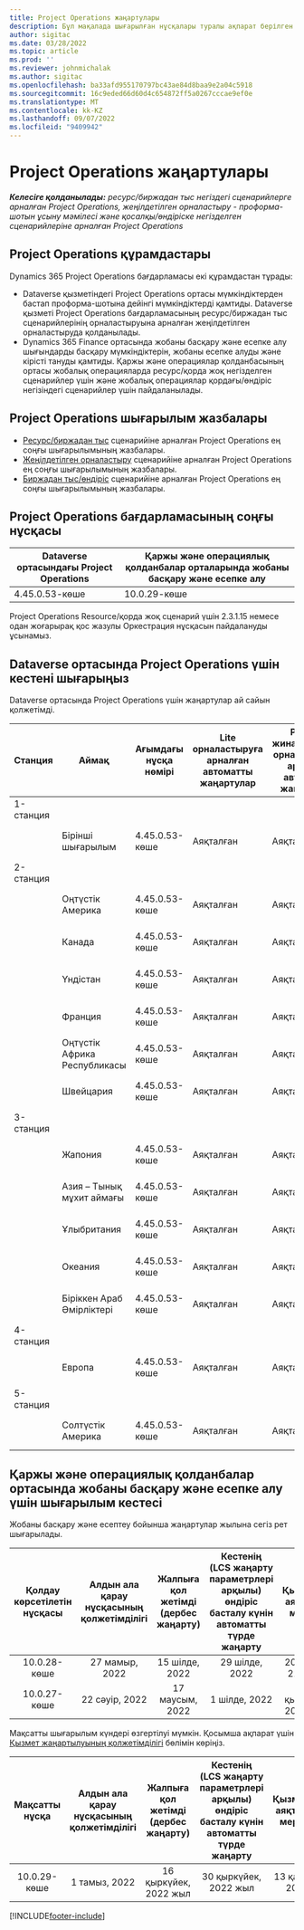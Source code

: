 ```yaml
---
title: Project Operations жаңартулары
description: Бұл мақалада шығарылған нұсқалары туралы ақпарат берілген Dynamics 365 Project Operations.
author: sigitac
ms.date: 03/28/2022
ms.topic: article
ms.prod: ''
ms.reviewer: johnmichalak
ms.author: sigitac
ms.openlocfilehash: ba33afd955170797bc43ae84d8baa9e2a04c5918
ms.sourcegitcommit: 16c9eded66d60d4c654872ff5a0267cccae9ef0e
ms.translationtype: MT
ms.contentlocale: kk-KZ
ms.lasthandoff: 09/07/2022
ms.locfileid: "9409942"
---
```

# <a name="project-operations-updates"></a>Project Operations жаңартулары

_**Келесіге қолданылады:** ресурс/биржадан тыс негіздегі сценарийлерге арналған Project Operations, жеңілдетілген орналастыру - проформа-шотын ұсыну мәмілесі және қосалқы/өндіріске негізделген сценарийлеріне арналған Project Operations_



## <a name="project-operations-components"></a>Project Operations құрамдастары

Dynamics 365 Project Operations бағдарламасы екі құрамдастан тұрады:

- Dataverse қызметіндегі Project Operations ортасы мүмкіндіктерден бастап проформа-шотына дейінгі мүмкіндіктерді қамтиды. Dataverse қызметі Project Operations бағдарламасының ресурс/биржадан тыс сценарийлерінің орналастыруына арналған жеңілдетілген орналастыруда қолданылады.
- Dynamics 365 Finance ортасында жобаны басқару және есепке алу шығындарды басқару мүмкіндіктерін, жобаны есепке алуды және кірісті тануды қамтиды. Қаржы және операциялар қолданбасының ортасы жобалық операцияларда ресурс/қорда жоқ негізделген сценарийлер үшін және жобалық операциялар қордағы/өндіріс негізіндегі сценарийлер үшін пайдаланылады.

## <a name="project-operations-release-notes"></a>Project Operations шығарылым жазбалары
- [Ресурс/биржадан тыс](whats-new-july-2022-resource-based.md) сценарийіне арналған Project Operations ең соңғы шығарылымының жазбалары.
- [Жеңілдетілген орналастыру](../pro/whats-new/whats-new-july-2022-lite.md) сценарийіне арналған Project Operations ең соңғы шығарылымының жазбалары.
- [Биржадан тыс/өндіріс](../prod-pma/whats-new/whats-new-jul-2022-stocked.md) сценарийіне арналған Project Operations ең соңғы шығарылымының жазбалары.

## <a name="project-operations-latest-version"></a>Project Operations бағдарламасының соңғы нұсқасы

| Dataverse ортасындағы Project Operations | Қаржы және операциялық қолданбалар орталарында жобаны басқару және есепке алу | 
| --- | --- |
| 4.45.0.53-көше | 10.0.29-көше |

Project Operations Resource/қорда жоқ сценарий үшін 2.3.1.15 немесе одан жоғарырақ қос жазулы Оркестрация нұсқасын пайдалануды ұсынамыз.

## <a name="release-schedule-for-project-operations-on-dataverse-environment"></a>Dataverse ортасында Project Operations үшін кестені шығарыңыз

Dataverse ортасында Project Operations үшін жаңартулар ай сайын қолжетімді. 

| Станция | Аймақ | Ағымдағы нұсқа нөмірі | Lite орналастыруға арналған автоматты жаңартулар | Ресурс/жинақталмаған орналастыруға арналған автоматты жаңартулар | Келесі нұсқа нөмірі | Келесі нұсқа жалпыға қолжетімді |
|-----------|-----------------------|-----------------|--------------------|---------------------|---------------------|---------------------|
| 1-станция |   &nbsp;              |    &nbsp;       | &nbsp;             |      &nbsp;         |      &nbsp;         |      &nbsp;         |
|   &nbsp;  | Бірінші шығарылым         |  4.45.0.53-көше      | Аяқталған           | Аяқталған            | TBD                 | 09 қыркүйек, 2022 жыл      |
| 2-станция |   &nbsp;              |    &nbsp;       | &nbsp;             |      &nbsp;         |      &nbsp;         |      &nbsp;         |
|   &nbsp;  | Оңтүстік Америка         |  4.45.0.53-көше      | Аяқталған           | Аяқталған            | TBD                 | 09 қыркүйек, 2022 жыл       |
|   &nbsp;  | Канада                |  4.45.0.53-көше      | Аяқталған           | Аяқталған            | TBD                 | 09 қыркүйек, 2022 жыл       |
|   &nbsp;  | Үндістан                 |  4.45.0.53-көше      | Аяқталған           | Аяқталған            | TBD                 | 09 қыркүйек, 2022 жыл       |
|   &nbsp;  | Франция                |  4.45.0.53-көше      | Аяқталған           | Аяқталған            | TBD                 | 09 қыркүйек, 2022 жыл       |
|   &nbsp;  | Оңтүстік Африка Республикасы          |  4.45.0.53-көше      | Аяқталған           | Аяқталған            | TBD                 | 09 қыркүйек, 2022 жыл       |
|   &nbsp;  | Швейцария           |  4.45.0.53-көше      | Аяқталған           | Аяқталған            | TBD                 | 09 қыркүйек, 2022 жыл       |
| 3-станция |      &nbsp;           |     &nbsp;      |     &nbsp;         |      &nbsp;         |      &nbsp;         |      &nbsp;         |
|   &nbsp;  | Жапония                 |  4.45.0.53-көше      | Аяқталған      | Аяқталған       | TBD                 | 09 қыркүйек, 2022 жыл       |
|   &nbsp;  | Азия – Тынық мұхит аймағы          |  4.45.0.53-көше      | Аяқталған      | Аяқталған       | TBD                 | 09 қыркүйек, 2022 жыл       |
|   &nbsp;  | Ұлыбритания         |  4.45.0.53-көше      | Аяқталған      | Аяқталған       | TBD                 | 09 қыркүйек, 2022 жыл       |
|   &nbsp;  | Океания               |  4.45.0.53-көше      | Аяқталған      | Аяқталған       | TBD                 | 09 қыркүйек, 2022 жыл       |
|   &nbsp;  | Біріккен Араб Әмірліктері  |  4.45.0.53-көше      | Аяқталған      | Аяқталған       | TBD                 | 09 қыркүйек, 2022 жыл       |
| 4-станция |     &nbsp;            |     &nbsp;      |     &nbsp;         |      &nbsp;         |      &nbsp;         |      &nbsp;         |
|   &nbsp;  | Европа                |  4.45.0.53-көше      | Аяқталған           | Аяқталған            | TBD           | 16 қыркүйек, 2022 жыл       |
| 5-станция |     &nbsp;            |     &nbsp;      |     &nbsp;         |      &nbsp;         |      &nbsp;         |      &nbsp;         |
|   &nbsp;  | Солтүстік Америка         |  4.45.0.53-көше      | Аяқталған           | Аяқталған            | TBD           | 16 қыркүйек, 2022 жыл       |

## <a name="release-schedule-for-project-management-and-accounting-in-the-finance-and-operations-apps-environment"></a>Қаржы және операциялық қолданбалар ортасында жобаны басқару және есепке алу үшін шығарылым кестесі

Жобаны басқару және есептеу бойынша жаңартулар жылына сегіз рет шығарылады.

|Қолдау көрсетілетін нұсқасы| Алдын ала қарау нұсқасының қолжетімділігі | Жалпыға қол жетімді (дербес жаңарту) | Кестенің (LCS жаңарту параметрлері арқылы) өндіріс басталу күнін автоматты түрде жаңарту |   Қызметтің аяқталуы мерзімі   |
|:---------------:|:---------------------------:|:---------------------------------:|:--------------------------------------------------------------------:|:------------------:|
|     10.0.28-көше     |      27 мамыр, 2022           |        15 шілде, 2022              |                          29 шілде, 2022                               | 2022 жыл 21 қазан   |
|     10.0.27-көше     |      22 сәуір, 2022         |        17 маусым, 2022              |                          1 шілде, 2022                                | 16 қыркүйек, 2022 жыл |

Мақсатты шығарылым күндері өзгертілуі мүмкін. Қосымша ақпарат үшін [Қызмет жаңартылуының қолжетімділігі](/dynamics365/fin-ops-core/fin-ops/get-started/public-preview-releases?toc=%2fdynamics365%2ffinance%2ftoc.json) бөлімін көріңіз.

|Мақсатты нұсқа | Алдын ала қарау нұсқасының қолжетімділігі | Жалпыға қол жетімді (дербес жаңарту) | Кестенің (LCS жаңарту параметрлері арқылы) өндіріс басталу күнін автоматты түрде жаңарту |   Қызметтің аяқталуы мерзімі   |
|:---------------:|:---------------------------:|:---------------------------------:|:--------------------------------------------------------------------:|:------------------:|
|     10.0.29-көше     |      1 тамыз, 2022         |       16 қыркүйек, 2022 жыл          |                        30 қыркүйек, 2022 жыл                            | 13 қаңтар, 2023   |

[!INCLUDE[footer-include](../includes/footer-banner.md)]
